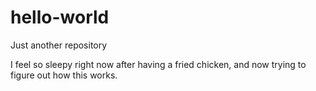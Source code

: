 # hello-world
Just another repository

I feel so sleepy right now after having a fried chicken, and now trying to figure out how this works.
